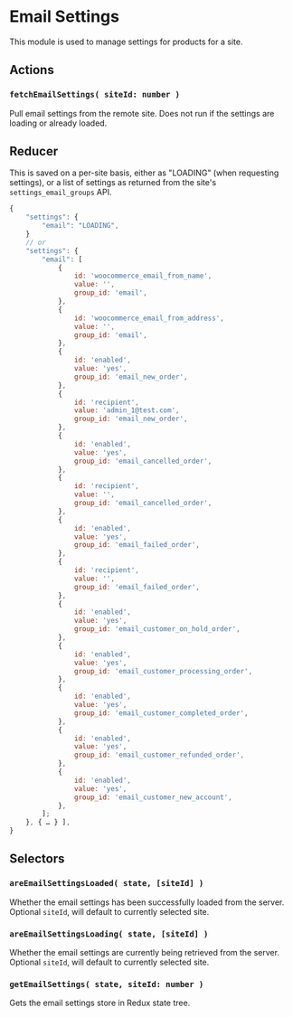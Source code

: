 Email Settings
================

This module is used to manage settings for products for a site.

## Actions

### `fetchEmailSettings( siteId: number )`

Pull email settings from the remote site. Does not run if the settings are loading or already loaded.

## Reducer

This is saved on a per-site basis, either as "LOADING" (when requesting settings), or a list of settings as returned from the site's `settings_email_groups` API.

```js
{
	"settings": {
		"email": "LOADING",
	}
	// or
	"settings": {
		"email": [
			{
				id: 'woocommerce_email_from_name',
				value: '',
				group_id: 'email',
			},
			{
				id: 'woocommerce_email_from_address',
				value: '',
				group_id: 'email',
			},
			{
				id: 'enabled',
				value: 'yes',
				group_id: 'email_new_order',
			},
			{
				id: 'recipient',
				value: 'admin_1@test.com',
				group_id: 'email_new_order',
			},
			{
				id: 'enabled',
				value: 'yes',
				group_id: 'email_cancelled_order',
			},
			{
				id: 'recipient',
				value: '',
				group_id: 'email_cancelled_order',
			},
			{
				id: 'enabled',
				value: 'yes',
				group_id: 'email_failed_order',
			},
			{
				id: 'recipient',
				value: '',
				group_id: 'email_failed_order',
			},
			{
				id: 'enabled',
				value: 'yes',
				group_id: 'email_customer_on_hold_order',
			},
			{
				id: 'enabled',
				value: 'yes',
				group_id: 'email_customer_processing_order',
			},
			{
				id: 'enabled',
				value: 'yes',
				group_id: 'email_customer_completed_order',
			},
			{
				id: 'enabled',
				value: 'yes',
				group_id: 'email_customer_refunded_order',
			},
			{
				id: 'enabled',
				value: 'yes',
				group_id: 'email_customer_new_account',
			},
		];
	}, { … } ],
}
```

## Selectors

### `areEmailSettingsLoaded( state, [siteId] )`

Whether the email settings has been successfully loaded from the server. Optional `siteId`, will default to currently selected site.

### `areEmailSettingsLoading( state, [siteId] )`

Whether the email settings are currently being retrieved from the server. Optional `siteId`, will default to currently selected site.

### `getEmailSettings( state, siteId: number )`

Gets the email settings store in Redux state tree.